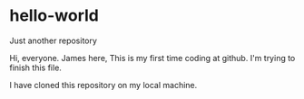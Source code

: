 # hello-world
Just another repository

Hi, everyone.
James here,
This is my first time coding at github.
I'm trying to finish this file.

I have cloned this repository on my local machine.